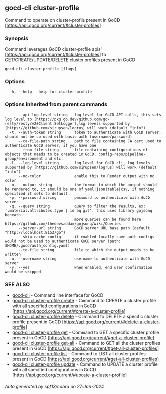 ## gocd-cli cluster-profile

Command to operate on cluster-profile present in GoCD [https://api.gocd.org/current/#cluster-profiles]

### Synopsis

Command leverages GoCD cluster-profile apis' [https://api.gocd.org/current/#cluster-profiles] to 
GET/CREATE/UPDATE/DELETE cluster profiles present in GoCD

```
gocd-cli cluster-profile [flags]
```

### Options

```
  -h, --help   help for cluster-profile
```

### Options inherited from parent commands

```
      --api-log-level string   log level for GoCD API calls, this sets log level to [https://pkg.go.dev/github.com/go-resty/resty/v2#Client.SetLogger],log levels supported by [https://github.com/sirupsen/logrus] will work (default "info")
  -t, --auth-token string      token to authenticate with GoCD server, should not be co-used with basic auth (username/password)
      --ca-file-path string    path to file containing CA cert used to authenticate GoCD server, if you have one
      --from-file string       file containing configurations of objects that needs to be created in GoCD, config-repo/pipeline-group/environment and etc.
  -l, --log-level string       log level for GoCD cli, log levels supported by [https://github.com/sirupsen/logrus] will work (default "info")
      --no-color               enable this to Render output with no color
  -o, --output string          the format to which the output should be rendered to, it should be one of yaml|json|table|csv, if nothing specified it sets to default
  -p, --password string        password to authenticate with GoCD server
  -q, --query string           query to filter the results, ex: '.material.attributes.type | id eq git'. this uses library gojsonq beneath
                               more queries can be found here https://github.com/thedevsaddam/gojsonq/wiki/Queries
      --server-url string      GoCD server URL base path (default "http://localhost:8153/go")
      --skip-cache-config      if enabled locally save auth configs would not be used to authenticate GoCD server (path: $HOME/.gocd/auth_config.yaml)
      --to-file string         file to which the output needs to be written
  -u, --username string        username to authenticate with GoCD server
  -y, --yes                    when enabled, end user confirmation would be skipped
```

### SEE ALSO

* [gocd-cli](gocd-cli.md)	 - Command line interface for GoCD
* [gocd-cli cluster-profile create](gocd-cli_cluster-profile_create.md)	 - Command to CREATE a cluster profile with all specified configurations in GoCD [https://api.gocd.org/current/#create-a-cluster-profile]
* [gocd-cli cluster-profile delete](gocd-cli_cluster-profile_delete.md)	 - Command to DELETE a specific cluster profile present in GoCD [https://api.gocd.org/current/#delete-a-cluster-profile]
* [gocd-cli cluster-profile get](gocd-cli_cluster-profile_get.md)	 - Command to GET a specific cluster profile present in GoCD [https://api.gocd.org/current/#get-a-cluster-profile]
* [gocd-cli cluster-profile get-all](gocd-cli_cluster-profile_get-all.md)	 - Command to GET all the cluster profiles present in GoCD [https://api.gocd.org/current/#get-all-cluster-profiles]
* [gocd-cli cluster-profile list](gocd-cli_cluster-profile_list.md)	 - Command to LIST all cluster profiles present in GoCD [https://api.gocd.org/current/#get-all-cluster-profiles]
* [gocd-cli cluster-profile update](gocd-cli_cluster-profile_update.md)	 - Command to UPDATE a cluster profile with all specified configurations in GoCD [https://api.gocd.org/current/#update-a-cluster-profile]

###### Auto generated by spf13/cobra on 27-Jan-2024
